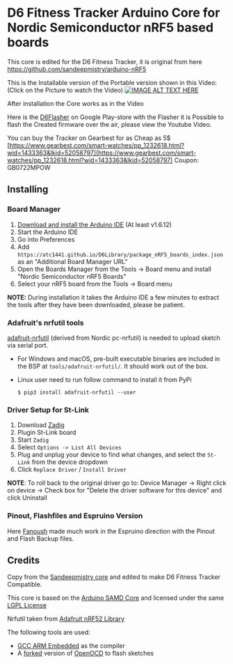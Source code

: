 # D6 Fitness Tracker Arduino Core for Nordic Semiconductor nRF5 based boards

This core is edited for the D6 Fitness Tracker, it is original from here https://github.com/sandeepmistry/arduino-nRF5

This is the Installable version of the Portable version shown in this Video:
(Click on the Picture to watch the Video)
[![IMAGE ALT TEXT HERE](https://img.youtube.com/vi/3gjmEdEDJ5A/0.jpg)](https://www.youtube.com/watch?v=3gjmEdEDJ5A)

After installation the Core works as in the Video

Here is the [D6Flasher](https://play.google.com/store/apps/details?id=com.atcnetz.ble.readwrite) on Google Play-store
with the Flasher it is Possible to flash the Created firmware over the air, please view the Youtube Video.

You can buy the Tracker on Gearbest for as Cheap as 5$ [https://www.gearbest.com/smart-watches/pp_1232618.html?wid=1433363&lkid=52058797](https://www.gearbest.com/smart-watches/pp_1232618.html?wid=1433363&lkid=52058797)
Coupon: GB0722MPOW

## Installing

### Board Manager

 1. [Download and install the Arduino IDE](https://www.arduino.cc/en/Main/Software) (At least v1.6.12)
 2. Start the Arduino IDE
 3. Go into Preferences
 4. Add ```https://atc1441.github.io/D6Library/package_nRF5_boards_index.json``` as an "Additional Board Manager URL"
 5. Open the Boards Manager from the Tools -> Board menu and install "Nordic Semiconductor nRF5 Boards"
 6. Select your nRF5 board from the Tools -> Board menu

__NOTE:__ During installation it takes the Arduino IDE a few minutes to extract the tools after they have been downloaded, please be patient.


### Adafruit's nrfutil tools

[adafruit-nrfutil](https://github.com/adafruit/Adafruit_nRF52_nrfutil) (derived from Nordic pc-nrfutil) is needed to upload sketch via serial port.

- For Windows and macOS, pre-built executable binaries are included in the BSP at `tools/adafruit-nrfutil/`. It should work out of the box.
- Linux user need to run follow command to install it from PyPi

    ```
    $ pip3 install adafruit-nrfutil --user
	```

### Driver Setup for St-Link

 1. Download [Zadig](http://zadig.akeo.ie)
 2. Plugin St-Link board
 3. Start ```Zadig```
 4. Select ```Options -> List All Devices```
 5. Plug and unplug your device to find what changes, and select the ```St-Link``` from the device dropdown
 6. Click ```Replace Driver``` / ```Install Driver```

__NOTE__: To roll back to the original driver go to: Device Manager -> Right click on device -> Check box for "Delete the driver software for this device" and click Uninstall

### Pinout, Flashfiles and Espruino Version

Here [Fanoush](https://github.com/fanoush/ds-d6) made much work in the Espruino direction with the Pinout and Flash Backup files.

## Credits

Copy from the [Sandeepmistry core](https://github.com/sandeepmistry/arduino-nRF5) and edited to make D6 Fitness Tracker Compatible.

This core is based on the [Arduino SAMD Core](https://github.com/arduino/ArduinoCore-samd) and licensed under the same [LGPL License](LICENSE)

Nrfutil taken from [Adafruit nRF52 Library](https://github.com/adafruit/Adafruit_nRF52_Arduino)

The following tools are used:

 * [GCC ARM Embedded](https://launchpad.net/gcc-arm-embedded) as the compiler
 * A [forked](https://github.com/sandeepmistry/openocd-code-nrf5) version of [OpenOCD](http://openocd.org) to flash sketches

